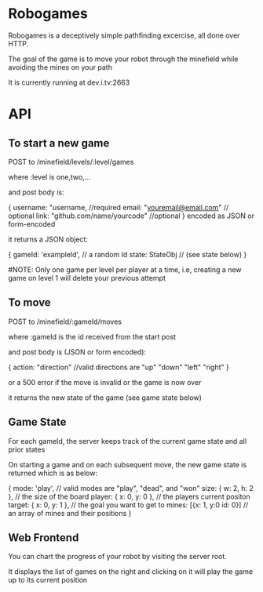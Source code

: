 Robogames
=========


Robogames is a deceptively simple pathfinding excercise, all done over HTTP.

The goal of the game is to move your robot through the minefield while avoiding the mines on your path

It is currently running at dev.i.tv:2663

API
========

To start a new game
---------

POST to /minefield/levels/:level/games

where :level is one,two,...

and post body is:

{ username: "username, //required
  email: "youremail@email.com" // optional
  link: "github.com/name/yourcode" //optional
}
encoded as JSON or form-encoded

it returns a JSON object:

{ gameId: 'exampleId', // a random Id
  state: StateObj // (see state below)
}

#NOTE: Only one game per level per player at a time, i.e, creating a new game on level 1 will delete 
your previous attempt

To move
--------
POST to /minefield/:gameId/moves

where :gameId is the id received from the start post

and post body is (JSON or form encoded):

{ action: "direction" //valid directions are "up" "down" "left" "right"
}

or a 500 error if the move is invalid or the game is now over

it returns the new state of the game (see game state below)

Game State
----------

For each gameId, the server keeps track of the current game state and all prior states

On starting a game and on each subsequent move, the new game state is returned which is as below:

{ mode: 'play', // valid modes are "play", "dead", and "won"
  size: { w: 2, h: 2 }, // the size of the board
  player: { x: 0, y: 0 }, // the players current positon
  target: { x: 0, y: 1 }, // the goal you want to get to
  mines: [{x: 1, y:0  id: 0}] // an array of mines and their positions
}


Web Frontend
--------------
You can chart the progress of your robot by visiting the server root.

It displays the list of games on the right and clicking on it will play the game
up to its current position

